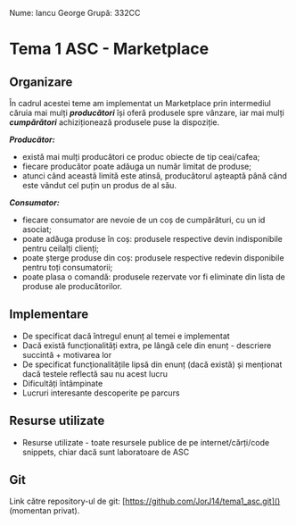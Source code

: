 Nume: Iancu George
Grupă: 332CC

# Tema 1 ASC - Marketplace

Organizare
-

În cadrul acestei teme am implementat un Marketplace prin intermediul căruia mai mulți ***producători*** își oferă produsele spre vânzare, iar mai mulți ***cumpărători*** achiziționează produsele puse la dispoziție.

***Producător:***
* există mai mulți producători ce produc obiecte de tip ceai/cafea;
* fiecare producător poate adăuga un număr limitat de produse;
* atunci când această limită este atinsă, producătorul așteaptă până când este vândut cel puțin un produs de al său.

***Consumator:***
* fiecare consumator are nevoie de un coș de cumpărături, cu un id asociat;
* poate adăuga produse în coș: produsele respective devin indisponibile pentru ceilalți clienți;
* poate șterge produse din coș: produsele respective redevin disponibile pentru toți consumatorii;
* poate plasa o comandă: produsele rezervate vor fi eliminate din lista de produse ale producătorilor.

Implementare
-

* De specificat dacă întregul enunț al temei e implementat
* Dacă există funcționalități extra, pe lângă cele din enunț - descriere succintă + motivarea lor
* De specificat funcționalitățile lipsă din enunț (dacă există) și menționat dacă testele reflectă sau nu acest lucru
* Dificultăți întâmpinate
* Lucruri interesante descoperite pe parcurs


Resurse utilizate
-

* Resurse utilizate - toate resursele publice de pe internet/cărți/code snippets, chiar dacă sunt laboratoare de ASC

Git
-
Link către repository-ul de git: [https://github.com/JorJ14/tema1_asc.git]() (momentan privat).

